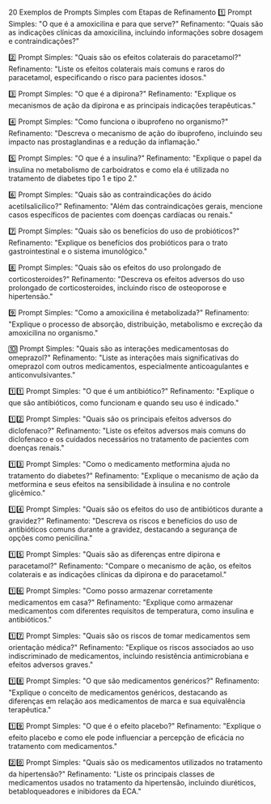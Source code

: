 20 Exemplos de Prompts Simples com Etapas de Refinamento
1️⃣ Prompt Simples:
"O que é a amoxicilina e para que serve?"
Refinamento: "Quais são as indicações clínicas da amoxicilina, incluindo informações sobre dosagem e contraindicações?"

2️⃣ Prompt Simples:
"Quais são os efeitos colaterais do paracetamol?"
Refinamento: "Liste os efeitos colaterais mais comuns e raros do paracetamol, especificando o risco para pacientes idosos."

3️⃣ Prompt Simples:
"O que é a dipirona?"
Refinamento: "Explique os mecanismos de ação da dipirona e as principais indicações terapêuticas."

4️⃣ Prompt Simples:
"Como funciona o ibuprofeno no organismo?"
Refinamento: "Descreva o mecanismo de ação do ibuprofeno, incluindo seu impacto nas prostaglandinas e a redução da inflamação."

5️⃣ Prompt Simples:
"O que é a insulina?"
Refinamento: "Explique o papel da insulina no metabolismo de carboidratos e como ela é utilizada no tratamento de diabetes tipo 1 e tipo 2."

6️⃣ Prompt Simples:
"Quais são as contraindicações do ácido acetilsalicílico?"
Refinamento: "Além das contraindicações gerais, mencione casos específicos de pacientes com doenças cardíacas ou renais."

7️⃣ Prompt Simples:
"Quais são os benefícios do uso de probióticos?"
Refinamento: "Explique os benefícios dos probióticos para o trato gastrointestinal e o sistema imunológico."

8️⃣ Prompt Simples:
"Quais são os efeitos do uso prolongado de corticosteroides?"
Refinamento: "Descreva os efeitos adversos do uso prolongado de corticosteroides, incluindo risco de osteoporose e hipertensão."

9️⃣ Prompt Simples:
"Como a amoxicilina é metabolizada?"
Refinamento: "Explique o processo de absorção, distribuição, metabolismo e excreção da amoxicilina no organismo."

🔟 Prompt Simples:
"Quais são as interações medicamentosas do omeprazol?"
Refinamento: "Liste as interações mais significativas do omeprazol com outros medicamentos, especialmente anticoagulantes e anticonvulsivantes."

1️⃣1️⃣ Prompt Simples:
"O que é um antibiótico?"
Refinamento: "Explique o que são antibióticos, como funcionam e quando seu uso é indicado."

1️⃣2️⃣ Prompt Simples:
"Quais são os principais efeitos adversos do diclofenaco?"
Refinamento: "Liste os efeitos adversos mais comuns do diclofenaco e os cuidados necessários no tratamento de pacientes com doenças renais."

1️⃣3️⃣ Prompt Simples:
"Como o medicamento metformina ajuda no tratamento do diabetes?"
Refinamento: "Explique o mecanismo de ação da metformina e seus efeitos na sensibilidade à insulina e no controle glicêmico."

1️⃣4️⃣ Prompt Simples:
"Quais são os efeitos do uso de antibióticos durante a gravidez?"
Refinamento: "Descreva os riscos e benefícios do uso de antibióticos comuns durante a gravidez, destacando a segurança de opções como penicilina."

1️⃣5️⃣ Prompt Simples:
"Quais são as diferenças entre dipirona e paracetamol?"
Refinamento: "Compare o mecanismo de ação, os efeitos colaterais e as indicações clínicas da dipirona e do paracetamol."

1️⃣6️⃣ Prompt Simples:
"Como posso armazenar corretamente medicamentos em casa?"
Refinamento: "Explique como armazenar medicamentos com diferentes requisitos de temperatura, como insulina e antibióticos."

1️⃣7️⃣ Prompt Simples:
"Quais são os riscos de tomar medicamentos sem orientação médica?"
Refinamento: "Explique os riscos associados ao uso indiscriminado de medicamentos, incluindo resistência antimicrobiana e efeitos adversos graves."

1️⃣8️⃣ Prompt Simples:
"O que são medicamentos genéricos?"
Refinamento: "Explique o conceito de medicamentos genéricos, destacando as diferenças em relação aos medicamentos de marca e sua equivalência terapêutica."

1️⃣9️⃣ Prompt Simples:
"O que é o efeito placebo?"
Refinamento: "Explique o efeito placebo e como ele pode influenciar a percepção de eficácia no tratamento com medicamentos."

2️⃣0️⃣ Prompt Simples:
"Quais são os medicamentos utilizados no tratamento da hipertensão?"
Refinamento: "Liste os principais classes de medicamentos usados no tratamento da hipertensão, incluindo diuréticos, betabloqueadores e inibidores da ECA."
